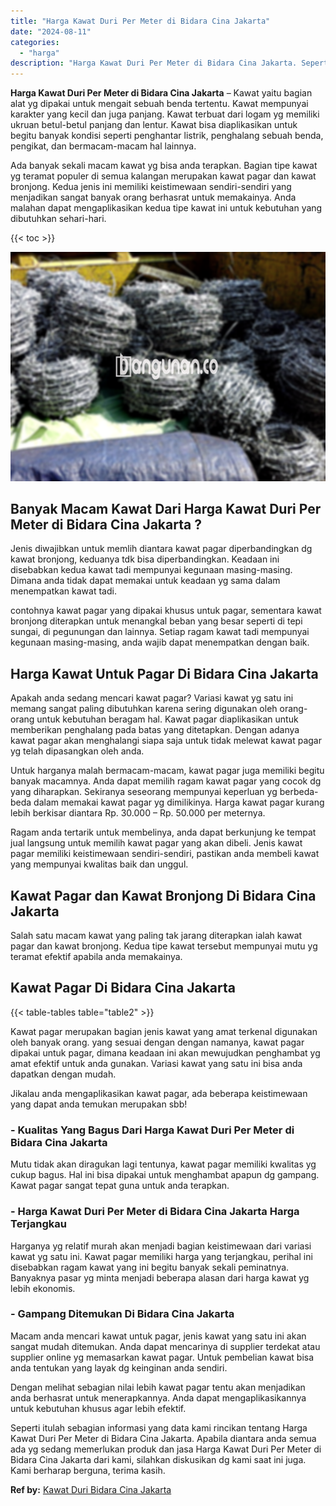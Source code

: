 ```yaml
---
title: "Harga Kawat Duri Per Meter di Bidara Cina Jakarta"
date: "2024-08-11"
categories: 
  - "harga"
description: "Harga Kawat Duri Per Meter di Bidara Cina Jakarta. Seperti itulah sebagian informasi yang data kami rincikan tentang Harga Kawat Duri Per Meter di Bidara Cin..."
---
```


**Harga Kawat Duri Per Meter di Bidara Cina Jakarta** – Kawat yaitu bagian alat yg dipakai untuk mengait sebuah benda tertentu. Kawat mempunyai karakter yang kecil dan juga panjang. Kawat terbuat dari logam yg memiliki ukruan betul-betul panjang dan lentur. Kawat bisa diaplikasikan untuk begitu banyak kondisi seperti penghantar listrik, penghalang sebuah benda, pengikat, dan bermacam-macam hal lainnya.

Ada banyak sekali macam kawat yg bisa anda terapkan. Bagian tipe kawat yg teramat populer di semua kalangan merupakan kawat pagar dan kawat bronjong. Kedua jenis ini memiliki keistimewaan sendiri-sendiri yang menjadikan sangat banyak orang berhasrat untuk memakainya. Anda malahan dapat mengaplikasikan kedua tipe kawat ini untuk kebutuhan yang dibutuhkan sehari-hari.

{{< toc >}}

![Harga Kawat Duri Per Meter di Bidara Cina Jakarta](/images/jual-kawat-murah28.png)

## Banyak Macam Kawat Dari Harga Kawat Duri Per Meter di Bidara Cina Jakarta ?

Jenis diwajibkan untuk memlih diantara kawat pagar diperbandingkan dg kawat bronjong, keduanya tdk bisa diperbandingkan. Keadaan ini disebabkan kedua kawat tadi mempunyai kegunaan masing-masing. Dimana anda tidak dapat memakai untuk keadaan yg sama dalam menempatkan kawat tadi.

contohnya kawat pagar yang dipakai khusus untuk pagar, sementara kawat bronjong diterapkan untuk menangkal beban yang besar seperti di tepi sungai, di pegunungan dan lainnya. Setiap ragam kawat tadi mempunyai kegunaan masing-masing, anda wajib dapat menempatkan dengan baik.

## Harga Kawat Untuk Pagar Di Bidara Cina Jakarta

Apakah anda sedang mencari kawat pagar? Variasi kawat yg satu ini memang sangat paling dibutuhkan karena sering digunakan oleh orang-orang untuk kebutuhan beragam hal. Kawat pagar diaplikasikan untuk memberikan penghalang pada batas yang ditetapkan. Dengan adanya kawat pagar akan menghalangi siapa saja untuk tidak melewat kawat pagar yg telah dipasangkan oleh anda.

Untuk harganya malah bermacam-macam, kawat pagar juga memiliki begitu banyak macamnya. Anda dapat memilih ragam kawat pagar yang cocok dg yang diharapkan. Sekiranya seseorang mempunyai keperluan yg berbeda-beda dalam memakai kawat pagar yg dimilikinya. Harga kawat pagar kurang lebih berkisar diantara Rp. 30.000 – Rp. 50.000 per meternya.

Ragam anda tertarik untuk membelinya, anda dapat berkunjung ke tempat jual langsung untuk memilih kawat pagar yang akan dibeli. Jenis kawat pagar memiliki keistimewaan sendiri-sendiri, pastikan anda membeli kawat yang mempunyai kwalitas baik dan unggul.

## Kawat Pagar dan Kawat Bronjong Di Bidara Cina Jakarta

Salah satu macam kawat yang paling tak jarang diterapkan ialah kawat pagar dan kawat bronjong. Kedua tipe kawat tersebut mempunyai mutu yg teramat efektif apabila anda memakainya.

## Kawat Pagar Di Bidara Cina Jakarta

{{< table-tables table="table2" >}}

Kawat pagar merupakan bagian jenis kawat yang amat terkenal digunakan oleh banyak orang. yang sesuai dengan dengan namanya, kawat pagar dipakai untuk pagar, dimana keadaan ini akan mewujudkan penghambat yg amat efektif untuk anda gunakan. Variasi kawat yang satu ini bisa anda dapatkan dengan mudah.

Jikalau anda mengaplikasikan kawat pagar, ada beberapa keistimewaan yang dapat anda temukan merupakan sbb!

### \- Kualitas Yang Bagus Dari Harga Kawat Duri Per Meter di Bidara Cina Jakarta

Mutu tidak akan diragukan lagi tentunya, kawat pagar memiliki kwalitas yg cukup bagus. Hal ini bisa dipakai untuk menghambat apapun dg gampang. Kawat pagar sangat tepat guna untuk anda terapkan.

### \- Harga Kawat Duri Per Meter di Bidara Cina Jakarta Harga Terjangkau

Harganya yg relatif murah akan menjadi bagian keistimewaan dari variasi kawat yg satu ini. Kawat pagar memiliki harga yang terjangkau, perihal ini disebabkan ragam kawat yang ini begitu banyak sekali peminatnya. Banyaknya pasar yg minta menjadi beberapa alasan dari harga kawat yg lebih ekonomis.

### \- Gampang Ditemukan Di Bidara Cina Jakarta

Macam anda mencari kawat untuk pagar, jenis kawat yang satu ini akan sangat mudah ditemukan. Anda dapat mencarinya di supplier terdekat atau supplier online yg memasarkan kawat pagar. Untuk pembelian kawat bisa anda tentukan yang layak dg keinginan anda sendiri.

Dengan melihat sebagian nilai lebih kawat pagar tentu akan menjadikan anda berhasrat untuk menerapkannya. Anda dapat mengaplikasikannya untuk kebutuhan khusus agar lebih efektif.

Seperti itulah sebagian informasi yang data kami rincikan tentang Harga Kawat Duri Per Meter di Bidara Cina Jakarta. Apabila diantara anda semua ada yg sedang memerlukan produk dan jasa Harga Kawat Duri Per Meter di Bidara Cina Jakarta dari kami, silahkan diskusikan dg kami saat ini juga. Kami berharap berguna, terima kasih.

**Ref by:** [Kawat Duri Bidara Cina Jakarta](https://id.wikipedia.org/wiki/Kawat)
